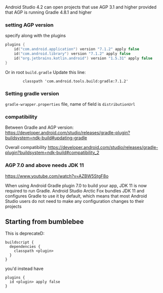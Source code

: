 
Android Studio 4.2 can open projects that use AGP 3.1 and higher provided that AGP is running Gradle 4.8.1 and higher

### setting AGP version

specify along with the plugins 
```kt
plugins {
    id("com.android.application") version "7.1.2" apply false
    id("com.android.library") version "7.1.2" apply false
    id("org.jetbrains.kotlin.android") version "1.5.31" apply false
}
```

Or in root `build.gradle`
Update this line:
```
        classpath 'com.android.tools.build:gradle:7.1.2'
```

### Setting gradle version

`gradle-wrapper.properties` file, name of field is `distributionUrl`

### compatibility

Between Gradle and AGP version:
https://developer.android.com/studio/releases/gradle-plugin?buildsystem=ndk-build#updating-gradle

Overall compatibility
https://developer.android.com/studio/releases/gradle-plugin?buildsystem=ndk-build#compatibility_2


### AGP 7.0 and above needs JDK 11

https://www.youtube.com/watch?v=AZBW5StgF8o

When using Android Gradle plugin 7.0 to build your app, JDK 11 is now required to run Gradle. Android Studio Arctic Fox bundles JDK 11 and configures Gradle to use it by default, which means that most Android Studio users do not need to make any configuration changes to their projects



## Starting from bumblebee

This is deprecateD:
```
buildscript {
  dependencies {
    classpath <plugin>
  }
}
```

you'd instead have
```
plugins {
  id <plugin> apply false
}
```
